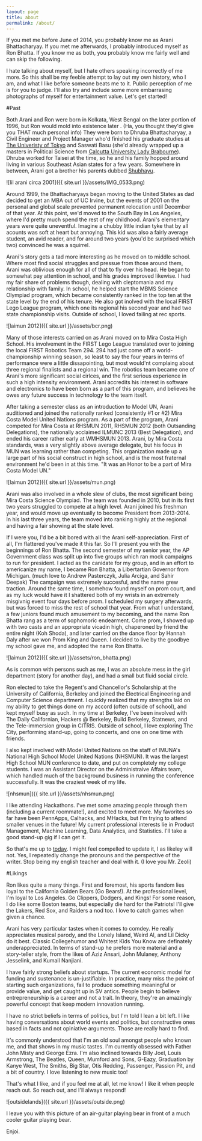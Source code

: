 ```yaml
---
layout: page
title: about
permalink: /about/
---
```


If you met me before June of 2014, you probably know me as Arani Bhattacharyay. If you met me afterwards, I probably introduced myself as Ron Bhatta. If you know me as both, you probably know me fairly well and can skip the following. 

I hate talking about myself, but I hate others speaking incorrectly of me more. So this shall be my feeble attempt to lay out my own history, who I am, and what I like before someone beats me to it. Public perception of me is for you to judge. I'll also try and include some more embarrasing photographs of myself for entertainment value. Let's get started!

#Past

Both Arani and Ron were born in Kolkata, West Bengal on the later portion of 1996, but Ron would mold into existence later . (Ha, you thought they'd give you THAT much personal info) They were born to Dhruba Bhattacharyay, a Civil Engineer and Project Manager who'd finished his graduate studies at [The Univeristy of Tokyo](http://www.u-tokyo.ac.jp/en/index.html) and Saswati Basu (she'd already wrapped up a masters in Political Science from [Calcutta University Lady Brabourne](http://www.ladybrabourne.com/)). Dhruba worked for Taisei at the time, so he and his family hopped around living in various Southeast Asian states for a few years. Somewhere in between, Arani got a brother his parents dubbed [Shubhayu](https://www.facebook.com/shubhayu.bhattacharyay).

![lil arani circa 2001]({{ site.url }}/assets/IMG_0533.png)

Around 1999, the Bhattacharyays began moving to the United States as dad decided to get an MBA out of UC Irvine, but the events of 2001 on the personal and global scale prevented permanent relocation until December of that year. At this point, we'd moved to the South Bay in Los Angeles, where I'd pretty much spend the rest of my childhood. Arani's elementary years were quite uneventful. Imagine a chubby little indian tyke that by all acounts was soft at heart but annoying. This kid was also a fairly average student, an avid reader, and for around two years (you'd be surprised which two) convinced he was a squirrel. 

Arani's story gets a tad more interesting as he moved on to middle school. Where most find social struggles and pressue from those around them, Arani was oblivious enough for all of that to fly over his head. He began to somewhat pay attention in school, and his grades improved likewise. I had my fair share of problems though, dealing with cleptomania and my relationship with family. In school, he helped start the MBMS Science Olympiad program, which became consistently ranked in the top ten at the state level by the end of his tenure. He also got inolved with the local FIRST Lego League program, which one its regional his second year and had two state championship visits. Outside of school, I loved failing at rec sports.

![laimun 2012]({{ site.url }}/assets/bcr.png)


Many of those interests carried on as Arani moved on to Mira Costa High School. His involvement in the FIRST Lego League translated over to joining the local FIRST Robotics Team 294. 294 had just come off a world-championship winning season, so least to say the four years in terms of performance were a little dissapointing, but most would'nt complaing about three regional finalists and a regional win. The robotics team became one of Arani's more significant social cirlces, and the first serious experience in such a high intensity environment. Arani accredits his interest in software and electronics to have been born as a part of this program, and believes he owes any future success in technology to the team itself.


After taking a semester class as an introduction to Model UN, Arani auditioned and joined the nationally ranked (consistently #1 or #2) Mira Costa Model United Nations program. As a part of the program, Arani competed for Mira Costa at RHSMUN 2011, RHSMUN 2012 (both Outsanding Delegations), the nationally acclaimed ILMUNC 2013 (Best Delegation), and ended his career rather early at WMHSMUN 2013. Arani, by Mira Costa standards, was a very slightly above average delegate, but his focus in MUN was learning rather than competing. This organization made up a large part of his social construct in high school, and is the most fraternal environment he'd been in at this time. "It was an Honor to be a part of Mira Costa Model UN."

![laimun 2012]({{ site.url }}/assets/mun.png)

Arani was also involved in a whole slew of clubs, the most significant being Mira Costa Science Olympiad. The team was founded in 2010, but in its first two years struggled to compete at a high level. Arani joined his freshman year, and would move up eventually to become President from 2013-2014. In his last three years, the team moved into ranking highly at the regional and having a fair showing at the state level.

If I were you, I'd be a bit bored with all the Arani self-appreciation. First of all, I'm flattered you've made it this far. So I'll present you with the beginnings of Ron Bhatta. The second semester of my senior year, the AP Government class was split up into five groups which ran mock campaigns to run for president. I acted as the canidate for my group, and in an effort to americanize my name, I became Ron Bhatta, a Libertartian Governor from Michigan. (much love to Andrew Pasterczyk, Julia Arciga, and Sahir Deepak) The campaign was extremely succesful, and the name grew traction. Around the same time, I somehow found myself on prom court, and as my luck would have it I shattered both of my wrists in an extremely misgivnig event four days before prom. I scheduled my surgery afterwards, but was forced to miss the rest of school that year. From what I understand, a few juniors found much amusement to my becoming, and the name Ron Bhatta rang as a term of sophomoric endearment. Come prom, I showed up with two casts and an appropriate vicadin high, chaperoned by friend the entire night (Koh Shoda), and later carried on the dance floor by Hannah Daly after we won Prom King and Queen. I decided to live by the goodbye my school gave me, and adopted the name Ron Bhatta.

![laimun 2012]({{ site.url }}/assets/ron_bhatta.png)

As is common with persons such as me, I was an absolute mess in the girl department (story for another day), and had a small but fluid social circle.

Ron elected to take the Regent's and Chancellor's Scholarship at the University of California, Berkeley and joined the Electrical Engineering and Computer Science department. I quickly realized that my strengths laid on my ability to get things done on my accord (often outside of school), and kept myself busy as such. In my time at Berkeley, I've been involved with The Daily Californian, Hackers @ Berkeley, Build Berkeley, Statnews, and the Tele-immersion group in CITRIS. Outside of school, I love exploring The City, performing stand-up, going to concerts, and one on one time with friends.

I also kept involved with Model United Nations on the staff of IMUNA's National High School Model United Nations (NHSMUN). It was the largest High School MUN conference to date, and put on completely my college students. I was an Assistant Director on the Administraive Affairs team, which handled much of the background business in running the conference successfully. It was the craziest week of my life.

![nhsmun]({{ site.url }}/assets/nhsmun.png)

I like attending Hackathons. I've met some amazing people through them (including a current roommate!), and excited to meet more. My favorites so far have been PennApps, Calhacks, and MHacks, but I'm trying to attend smaller venues in the future! My current professional interests lie in Product Management, Machine Learning, Data Analytics, and Statistics. I'll take a good stand-up gig if I can get it. 

So that's me up to [today](http://money.cnn.com/2016/01/07/investing/stocks-markets-dow-china/). I might feel compelled to update it, I as likeley will not. Yes, I repeatedly change the pronouns and the perspective of the writer. Stop being my english teacher and deal with it. (I love you Mr. Zeoli)

#Likings

Ron likes quite a many things. First and foremost, his sports fandom lies loyal to the California Golden Bears (Go Bears!). At the professional level, I'm loyal to Los Angeles. Go Clippers, Dodgers, and Kings! For some reason, I do like some Boston teams, but especially die hard for the Patriots! I'll give the Lakers, Red Sox, and Raiders a nod too. I love to catch games when given a chance.

Arani has very particular tastes when it comes to comdey. He really appreciates musical parody, and the Lonely Island, Weird Al, and Lil Dicky do it best. Classic Collegehumor and Whitest Kids You Know are definately underappreciated. In terms of stand-up he prefers more material and a story-teller style, from the likes of Aziz Ansari, John Mulaney, Anthony Jesselink, and Kumail Nanjiani.

I have fairly strong beliefs about startups. The current economic model for funding and sustenance is un-justifiable. In practice, many miss the point of starting such organizations, fail to produce something meaningful or provide value, and get caught up in SV antics. People begin to believe entrepreneurship is a career and not a trait. In theory, they're an amazingly powerful concept that keep modern innovation running.

I have no strict beliefs in terms of politics, but I'm told I lean a bit left. I like having conversations about world events and politics, but constructive ones based in facts and not opiniative arguments. Those are really hard to find.

It's commonly understood that I'm an old soul amongst people who known me, and that shows in my music tastes. I'm currently obsessed with Father John Misty and George Ezra. I'm also inclined towards Billy Joel, Louis Armstrong, The Beatles, Queen, Mumford and Sons, G-Eazy, Graduation by Kanye West, The Smiths, Big Star, Otis Redding, Passenger, Passion Pit, and a bit of country. I love listening to new music too!

That's what I like, and if you feel me at all, let me know! I like it when people reach out. So reach out, and I'll always respond!


![outsidelands]({{ site.url }}/assets/outside.png)

I leave you with this picture of an air-guitar playing bear in front of a much cooler guitar playing bear.

Enjoi.
